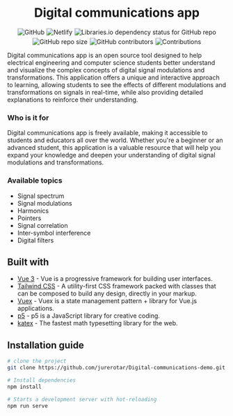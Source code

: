 <h1 style="text-align: center">
  Digital communications app
</h1>

<p style="display: flex; justify-content: center; gap: 5px; flex-wrap: wrap">
  <img src="https://img.shields.io/github/license/jurerotar/digital-communications-demo" alt="GitHub">
  <img src="https://img.shields.io/netlify/2fc7b331-c930-4ffd-9d78-81d193375bd0?label=netlify%20build&amp;logo=Netlify" alt="Netlify">
  <img src="https://img.shields.io/librariesio/github/jurerotar/Digital-communications-demo" alt="Libraries.io dependency status for GitHub repo">
  <img src="https://img.shields.io/github/repo-size/jurerotar/Digital-communications-demo" alt="GitHub repo size">
  <img src="https://img.shields.io/github/contributors/jurerotar/Digital-communications-demo" alt="GitHub contributors">
  <img src="https://img.shields.io/badge/contributions-welcome-brightgreen" alt="Contributions">
</p>

Digital communications app is an open source tool designed to help electrical engineering and computer science students better understand
and visualize the complex concepts of digital signal modulations and transformations. This application offers a unique and interactive
approach to learning, allowing students to see the effects of different modulations and transformations on signals in real-time, while also
providing detailed explanations to reinforce their understanding.

### Who is it for

Digital communications app is freely available, making it accessible to students and educators all over the world. Whether you're a beginner
or an advanced student, this application is a valuable resource that will help you expand your knowledge and deepen your understanding of
digital signal modulations and transformations.

### Available topics

- Signal spectrum
- Signal modulations
- Harmonics
- Pointers
- Signal correlation
- Inter-symbol interference
- Digital filters

## Built with

- [Vue 3](https://v3.vuejs.org) - Vue is a progressive framework for building user interfaces.
- [Tailwind CSS](https://tailwindcss.com) - A utility-first CSS framework packed with classes that can be composed to build any design,
  directly in your markup.
- [Vuex](https://vuex.vuejs.org) - Vuex is a state management pattern + library for Vue.js applications.
- [p5](https://p5js.org/) - p5 is a JavaScript library for creative coding.
- [katex](https://katex.org) - The fastest math typesetting library for the web.

## Installation guide

```sh
# clone the project
git clone https://github.com/jurerotar/Digital-communications-demo.git

# Install dependencies
npm install

# Starts a development server with hot-reloading
npm run serve
```
